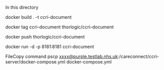 In this directory

docker build . -t ccri-document

docker tag ccri-document thorlogic/ccri-document

docker push thorlogic/ccri-document


docker run -d -p 8181:8181 ccri-document 


FileCopy command
pscp xxxx@purple.testlab.nhs.uk:/careconnect/ccri-server/docker-compose.yml docker-compose.yml

